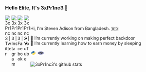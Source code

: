 ### Hello Elite, It's [3xPr1nc3](https://fb.me/3xPr1nc3) 👋


<a target="_blank" href="https://twitter.com/3xPr1nc3">
  <img align="left" alt="3xPr1nc3 | Twitter" width="21px" src="https://raw.githubusercontent.com/anuraghazra/anuraghazra/master/assets/twitter.svg" />
</a>
   <a target="_blank" href="https://www.instagram.com/3xPr1nc3/">
  <img align="left" alt="3xPr1nc3 | Instagram" eight="20" width="20" src="https://cdn.jsdelivr.net/npm/simple-icons@3.0.1/icons/instagram.svg"  /></a>
   
<a target="_blank" href="https://www.facebook.com/3xPr1nc3">
  <img align="left" alt="3xPr1nc3 | Facebook" width="21px" src="https://cdn.jsdelivr.net/npm/simple-icons@3.0.1/icons/facebook.svg" />
</a> 
<a target="_blank" href="https://www.youtube.com/channel/UCo1SjcqQhGo2jbLJSK1mLTQ">
  <img align="left" alt="3xPr1nc3 | YouTube" width="21px" src="https://upload.wikimedia.org/wikipedia/commons/thumb/a/a0/YouTube_social_red_circle_%282017%29.svg/1024px-YouTube_social_red_circle_%282017%29.svg.png" />
</a>
  <br />                           
  <br />                      
  Hi, I'm Steven Adison from Bangladesh. 🇧🇩 <br />

- 🔭 I’m currently working on making perfect backdoor <br />
- 🌱 I’m currently learning how to earn money by sleeping <br />


<code><img height="20" src="https://raw.githubusercontent.com/github/explore/80688e429a7d4ef2fca1e82350fe8e3517d3494d/topics/python/python.png"></code>
<code><img height="20" src="https://raw.githubusercontent.com/github/explore/80688e429a7d4ef2fca1e82350fe8e3517d3494d/topics/php/php.png"></code>






  <img align="center" src="https://github-readme-stats.vercel.app/api?username=3xPr1nc3&show_icons=true&include_all_commits=true" alt="3xPr1nc3's github stats" />



